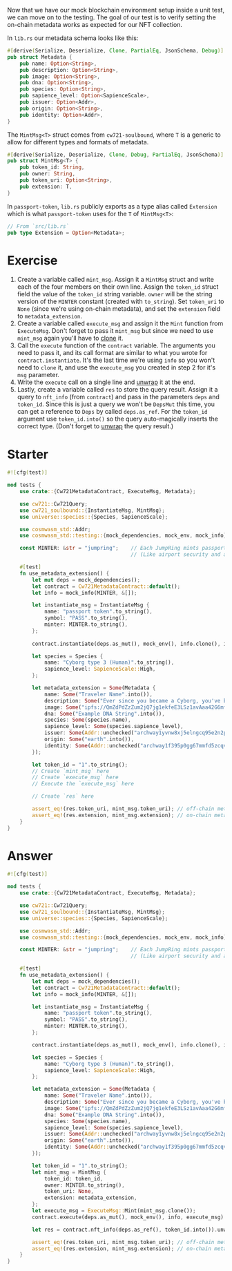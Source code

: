 <!---
Course: 2
Lesson: 3
Exercise: 8

Title: Writing Unit Tests Part 2
Filename: integration_tests.rs

Storyline placeholder:
>
-->

Now that we have our mock blockchain environment setup inside a unit test, we can move on to the testing. The goal of our test is to verify setting the on-chain metadata works as expected for our NFT collection.

In `lib.rs` our metadata schema looks like this:

```rs
#[derive(Serialize, Deserialize, Clone, PartialEq, JsonSchema, Debug)]
pub struct Metadata {
    pub name: Option<String>,
    pub description: Option<String>,
    pub image: Option<String>,
    pub dna: Option<String>,
    pub species: Option<String>,
    pub sapience_level: Option<SapienceScale>,
    pub issuer: Option<Addr>,
    pub origin: Option<String>,
    pub identity: Option<Addr>,
}
```

The `MintMsg<T>` struct comes from `cw721-soulbound`, where `T` is a generic to allow for different types and formats of metadata. 

```rs
#[derive(Serialize, Deserialize, Clone, Debug, PartialEq, JsonSchema)]
pub struct MintMsg<T> {
    pub token_id: String,
    pub owner: String,
    pub token_uri: Option<String>,
    pub extension: T,
}
```

In `passport-token`, `lib.rs` publicly exports as a type alias called `Extension` which is what `passport-token` uses for the `T` of `MintMsg<T>`:

```rs
// From `src/lib.rs`
pub type Extension = Option<Metadata>;
```

# Exercise

1. Create a variable called `mint_msg`. Assign it a `MintMsg` struct and write each of the four members on their own line. Assign the `token_id` struct field the value of the `token_id` string variable. `owner` will be the string version of the `MINTER` constant (created with `to_string`). Set `token_uri` to `None` (since we're using on-chain metadata), and set the `extension` field to `metadata_extension`.
2. Create a variable called `execute_msg` and assign it the `Mint` function from `ExecuteMsg`. Don't forget to pass it `mint_msg` but since we need to use `mint_msg` again you'll have to [clone](https://doc.rust-lang.org/std/clone/trait.Clone.html) it.
3. Call the `execute` function of the `contract` variable. The arguments you need to pass it, and its call format are similar to what you wrote for `contract.instantiate`. It's the last time we're using `info` so you won't need to `clone` it, and use the `execute_msg` you created in step 2 for it's `msg` parameter.
4. Write the `execute` call on a single line and [unwrap](https://docs.rs/unwrap/latest/unwrap/) it at the end.
5. Lastly, create a variable called `res` to store the query result. Assign it a query to `nft_info` (from `contract`) and pass in the parameters `deps` and `token_id`. Since this is just a query we won't be `DepsMut` this time, you can get a reference to `Deps` by called `deps.as_ref`. For the `token_id` argument use `token_id.into()` so the query auto-magically inserts the correct type. (Don't forget to [unwrap](https://docs.rs/unwrap/latest/unwrap/) the query result.)

# Starter

```rs
#![cfg(test)]

mod tests {
    use crate::{Cw721MetadataContract, ExecuteMsg, Metadata};

    use cw721::Cw721Query;
    use cw721_soulbound::{InstantiateMsg, MintMsg};
    use universe::species::{Species, SapienceScale};

    use cosmwasm_std::Addr;
    use cosmwasm_std::testing::{mock_dependencies, mock_env, mock_info};

    const MINTER: &str = "jumpring";    // Each JumpRing mints passports and handles passport validation;
                                        // (Like airport security and an intergalactic embassy combined)

    #[test]
    fn use_metadata_extension() {
        let mut deps = mock_dependencies();
        let contract = Cw721MetadataContract::default();
        let info = mock_info(MINTER, &[]);

        let instantiate_msg = InstantiateMsg {
            name: "passport token".to_string(),
            symbol: "PASS".to_string(),
            minter: MINTER.to_string(),
        };
        
        contract.instantiate(deps.as_mut(), mock_env(), info.clone(), instantiate_msg).unwrap();

        let species = Species {
            name: "Cyborg type 3 (Human)".to_string(),
            sapience_level: SapienceScale::High,
        };

        let metadata_extension = Some(Metadata {
            name: Some("Traveler Name".into()),
            description: Some("Ever since you became a Cyborg, you've been feeling pretty weird...".into()),
            image: Some("ipfs://QmZdPdZzZum2jQ7jg1ekfeE3LSz1avAaa42G6mfimw9TEn".into()),
            dna: Some("Example DNA String".into()),
            species: Some(species.name),
            sapience_level: Some(species.sapience_level),
            issuer: Some(Addr::unchecked("archway1yvnw8xj5elngcq95e2n2p8f80zl7shfwyxk88858pl6cgzveeqtqy7xtf7")),
            origin: Some("earth".into()),
            identity: Some(Addr::unchecked("archway1f395p0gg67mmfd5zcqvpnp9cxnu0hg6r9hfczq")),
        });

        let token_id = "1".to_string();
        // Create `mint_msg` here
        // Create `execute_msg` here
        // Execute the `execute_msg` here

        // Create `res` here

        assert_eq!(res.token_uri, mint_msg.token_uri); // off-chain metadata should be `None`
        assert_eq!(res.extension, mint_msg.extension); // on-chain metadata should be equal to `metadata_extension`
    }
}
```

# Answer

```rs
#![cfg(test)]

mod tests {
    use crate::{Cw721MetadataContract, ExecuteMsg, Metadata};

    use cw721::Cw721Query;
    use cw721_soulbound::{InstantiateMsg, MintMsg};
    use universe::species::{Species, SapienceScale};

    use cosmwasm_std::Addr;
    use cosmwasm_std::testing::{mock_dependencies, mock_env, mock_info};

    const MINTER: &str = "jumpring";    // Each JumpRing mints passports and handles passport validation;
                                        // (Like airport security and an intergalactic embassy combined)

    #[test]
    fn use_metadata_extension() {
        let mut deps = mock_dependencies();
        let contract = Cw721MetadataContract::default();
        let info = mock_info(MINTER, &[]);

        let instantiate_msg = InstantiateMsg {
            name: "passport token".to_string(),
            symbol: "PASS".to_string(),
            minter: MINTER.to_string(),
        };

        contract.instantiate(deps.as_mut(), mock_env(), info.clone(), instantiate_msg).unwrap();

        let species = Species {
            name: "Cyborg type 3 (Human)".to_string(),
            sapience_level: SapienceScale::High,
        };

        let metadata_extension = Some(Metadata {
            name: Some("Traveler Name".into()),
            description: Some("Ever since you became a Cyborg, you've been feeling pretty weird...".into()),
            image: Some("ipfs://QmZdPdZzZum2jQ7jg1ekfeE3LSz1avAaa42G6mfimw9TEn".into()),
            dna: Some("Example DNA String".into()),
            species: Some(species.name),
            sapience_level: Some(species.sapience_level),
            issuer: Some(Addr::unchecked("archway1yvnw8xj5elngcq95e2n2p8f80zl7shfwyxk88858pl6cgzveeqtqy7xtf7")),
            origin: Some("earth".into()),
            identity: Some(Addr::unchecked("archway1f395p0gg67mmfd5zcqvpnp9cxnu0hg6r9hfczq")),
        });

        let token_id = "1".to_string();
        let mint_msg = MintMsg {
            token_id: token_id,
            owner: MINTER.to_string(),
            token_uri: None,
            extension: metadata_extension,
        };
        let execute_msg = ExecuteMsg::Mint(mint_msg.clone());
        contract.execute(deps.as_mut(), mock_env(), info, execute_msg).unwrap();

        let res = contract.nft_info(deps.as_ref(), token_id.into()).unwrap();

        assert_eq!(res.token_uri, mint_msg.token_uri); // off-chain metadata should be `None`
        assert_eq!(res.extension, mint_msg.extension); // on-chain metadata should be equal to `metadata_extension`
    }
}
```
